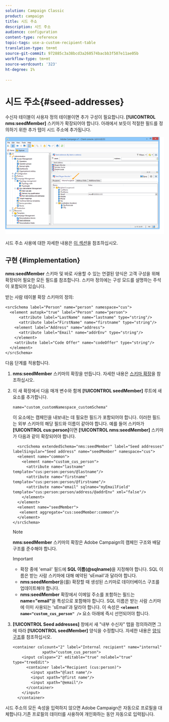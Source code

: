 ```yaml
---
solution: Campaign Classic
product: campaign
title: 시드 주소
description: 시드 주소
audience: configuration
content-type: reference
topic-tags: use-a-custom-recipient-table
translation-type: tm+mt
source-git-commit: 972885c3a38bcd3a260574bacbb3f507e11ae05b
workflow-type: tm+mt
source-wordcount: '323'
ht-degree: 1%

---
```



# 시드 주소{#seed-addresses}

수신자 테이블이 사용자 정의 테이블이면 추가 구성이 필요합니다. **[!UICONTROL nms:seedMember]** 스키마가 확장되어야 합니다. 아래에서 보듯이 적절한 필드를 정의하기 위한 추가 탭이 시드 주소에 추가됩니다.

![](assets/s_ncs_user_seedlist_new_tab.png)

시드 주소 사용에 대한 자세한 내용은 [이 섹션](../../delivery/using/about-seed-addresses.md)을 참조하십시오.

## 구현 {#implementation}

**nms:seedMember** 스키마 및 바로 사용할 수 있는 연결된 양식은 고객 구성을 위해 확장되어 필요한 모든 필드를 참조합니다. 스키마 정의에는 구성 모드를 설명하는 주석이 포함되어 있습니다.

받는 사람 테이블 확장 스키마의 정의:

```
<srcSchema label="Person" name="person" namespace="cus">
  <element autopk="true" label="Person" name="person">
      <attribute label="LastName" name="lastname" type="string"/>
      <attribute label="FirstName" name="firstname" type="string"/>
    <element label="Address" name="address">
      <attribute label="Email" name="addrEnv" type="string"/>
    </element>
    <attribute label="Code Offer" name="codeOffer" type="string"/>
  </element>
</srcSchema>
```

다음 단계를 적용합니다.

1. **nms:seedMember** 스키마의 확장을 만듭니다. 자세한 내용은 [스키마 확장](../../configuration/using/extending-a-schema.md)을 참조하십시오.
1. 이 새 확장에서 다음 매개 변수와 함께 **[!UICONTROL seedMember]** 루트에 새 요소를 추가합니다.

   ```
   name="custom_customNamespace_customSchema"
   ```

   이 요소에는 캠페인을 내보내는 데 필요한 필드가 포함되어야 합니다. 이러한 필드는 외부 스키마의 해당 필드와 이름이 같아야 합니다. 예를 들어 스키마가 **[!UICONTROL cus:person]**&#x200B;이면 **[!UICONTROL nms:seedMember]** 스키마가 다음과 같이 확장되어야 합니다.

   ```
     <srcSchema extendedSchema="nms:seedMember" label="Seed addresses" labelSingular="Seed address" name="seedMember" namespace="cus">
     <element name="common">
       <element name="custom_cus_person">
         <attribute name="lastname" template="cus:person:person/@lastname"/>
         <attribute name="firstname" template="cus:person:person/@firstname"/>
         <attribute name="email" sqlname="myEmailField" template="cus:person:person/address/@addrEnv" xml="false"/>
       </element>
     </element>
     <element name="seedMember">
      <element aggregate="cus:seedMember:common"/>
     </element>
   </srcSchema>
   ```

   >[!NOTE]
   >
   >**nms:seedMember** 스키마의 확장은 Adobe Campaign의 캠페인 구조와 배달 구조를 준수해야 합니다.

   >[!IMPORTANT]
   >
   >
   >    
   >    
   >    * 확장 중에 &#39;email&#39; 필드에 **SQL 이름(@sqlname)**&#x200B;을 지정해야 합니다. SQL 이름은 받는 사람 스키마에 대해 예약된 &#39;sEmail&#39;과 달라야 합니다.
   >    * **nms:seedMember**&#x200B;을(를) 확장할 때 생성된 스키마로 데이터베이스 구조를 업데이트해야 합니다.
   >    * **nms:seedMember** 확장에서 이메일 주소를 포함하는 필드는 **name=&quot;email&quot;**&#x200B;을 특성으로 포함해야 합니다. SQL 이름은 받는 사람 스키마에 이미 사용되는 &#39;sEmail&#39;과 달라야 합니다. 이 속성은 **`<element name="custom_cus_person" />`** 요소 아래에 즉시 선언되어야 합니다.


1. **[!UICONTROL Seed addresses]** 창에서 새 &quot;내부 수신자&quot; 탭을 정의하려면 그에 따라 **[!UICONTROL seedMember]** 양식을 수정합니다. 자세한 내용은 [양식 구조](../../configuration/using/form-structure.md)를 참조하십시오.

   ```
   <container colcount="2" label="Internal recipient" name="internal"
                xpath="custom_cus_person">
       <input colspan="2" editable="true" nolabel="true" type="treeEdit">
         <container label="Recipient (cus:person)">
           <input xpath="@last name"/>
           <input xpath="@first name"/>
           <input xpath="@email"/>
         </container>
       </input>
     </container>
   ```

시드 주소의 모든 속성을 입력하지 않으면 Adobe Campaign은 자동으로 프로필을 대체합니다.기존 프로필의 데이터를 사용하여 개인화하는 동안 자동으로 입력됩니다.
